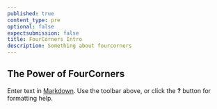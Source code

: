 ```yaml
---
published: true
content_type: pre
optional: false
expectsubmission: false
title: FourCorners Intro
description: Something about fourcorners
---
```

## The Power of FourCorners

Enter text in [Markdown](http://daringfireball.net/projects/markdown/). Use the toolbar above, or click the **?** button for formatting help.
